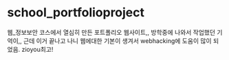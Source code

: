 # school_portfolioproject


웹_정보보안 코스에서 열심히 만든 포트폴리오 웹사이트,,
방학중에 나와서 작업했던 기억이,,
근데 이거 끝나고 나니 웹에대한 기본이 생겨서 webhacking에 도움이 많이 되었음.
zioyou최고!